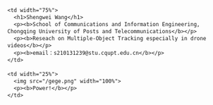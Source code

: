 
<table border="0">
  <tr>
    
    <td width="75%">
      <h1>Shengwei Wang</h1>
      <p><b>School of Communications and Information Engineering, Chongqing University of Posts and Telecommunications</b></p>
      <p><b>Reseach on Multiple-Object Tracking especially in drone videos</b></p>
      <p><b>email：s210131239@stu.cqupt.edu.cn</b></p>
    </td>
    
    <td width="25%">
      <img src="/gege.png" width="100%">
      <p><b>Power!</b></p>
    </td>
    
  </tr>
</table>
